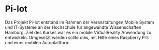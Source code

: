 Pi-lot
=========
Das Projekt Pi-lot entstand im Rahmen der Veranstaltungen Mobile System und IT-Systeme an der Hochschule für angewandte Wissenschaften Hamburg.
Ziel des Kurses war es ein mobile VirtualReality Anwendung zu entwickeln. Umgesetzt werden sollte dies, mit Hilfe eines Raspberry Pi’s und einer mobilen Autoplattform.
